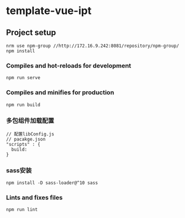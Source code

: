 # template-vue-ipt

## Project setup
```
nrm use npm-group //http://172.16.9.242:8081/repository/npm-group/
npm install
```

### Compiles and hot-reloads for development
```
npm run serve
```

### Compiles and minifies for production
```
npm run build

```

### 多包组件加载配置
```
// 配置libConfig.js
// pacakge.json
"scripts" : {
  build: 
}
```


### sass安装

```
npm install -D sass-loader@^10 sass
```
### Lints and fixes files
```
npm run lint
```
